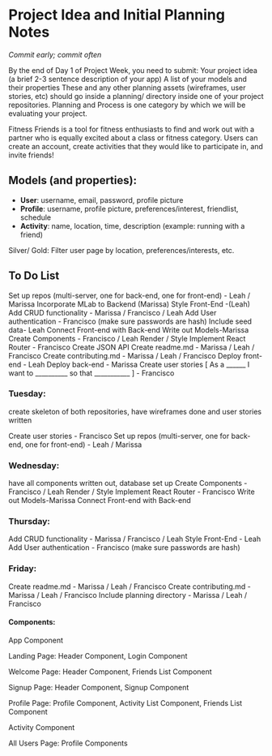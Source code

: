 # Project Idea and Initial Planning Notes

*Commit early; commit often*

By the end of Day 1 of Project Week, you need to submit:
Your project idea (a brief 2-3 sentence description of your app)
A list of your models and their properties
These and any other planning assets (wireframes, user stories, etc) should go inside a planning/ directory inside one of your project repositories. Planning and Process is one category by which we will be evaluating your project.

Fitness Friends is a tool for fitness enthusiasts to find and work out with a partner who is equally excited about a class or fitness category. Users can create an account, create activities that they would like to participate in, and invite friends! 

## Models (and properties):

- **User**: username, email, password, profile picture
- **Profile**: username, profile picture, preferences/interest, friendlist, schedule 
- **Activity**: name, location, time, description (example: running with a friend)

Silver/ Gold: Filter user page by location, preferences/interests, etc.

## To Do List 

Set up repos (multi-server, one for back-end, one for front-end) - Leah / Marissa 
Incorporate MLab to Backend (Marissa) 
Style Front-End -(Leah)
Add CRUD functionality - Marissa / Francisco / Leah 
Add User authentication - Francisco (make sure passwords are hash)
Include seed data- Leah
Connect Front-end with Back-end 
Write out Models-Marissa
Create Components - Francisco / Leah 
Render / Style 
Implement React Router - Francisco 
Create JSON API
Create readme.md - Marissa / Leah / Francisco 
Create contributing.md - Marissa / Leah / Francisco 
Deploy front-end - Leah 
Deploy back-end - Marissa 
Create user stories [ As a ______ I want to __________ so that ___________ ] - Francisco 

### Tuesday: 

create skeleton of both repositories, have wireframes done and user stories written

Create user stories - Francisco 
Set up repos (multi-server, one for back-end, one for front-end) - Leah / Marissa 

### Wednesday:  
have all components written out, database set up
Create Components - Francisco / Leah 
Render / Style 
Implement React Router - Francisco 
Write out Models-Marissa
Connect Front-end with Back-end 

### Thursday: 

Add CRUD functionality - Marissa / Francisco / Leah 
Style Front-End - Leah
Add User authentication - Francisco (make sure passwords are hash)

### Friday:

Create readme.md - Marissa / Leah / Francisco 
Create contributing.md - Marissa / Leah / Francisco 
Include planning directory - Marissa / Leah / Francisco 



#### Components: 

App Component 

Landing Page: Header Component, Login Component 

Welcome Page: Header Component, Friends List Component 

Signup Page: Header Component, Signup Component 

Profile Page: Profile Component, Activity List Component, Friends List Component 

Activity Component 

All Users Page: Profile Components 

 
